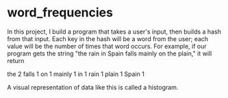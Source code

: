 # word_frequencies

In this project, I build a program that takes a user's input, 
then builds a hash from that input. Each key in the hash will be a word from the user; 
each value will be the number of times that word occurs. For example, 
if our program gets the string "the rain in Spain falls mainly on the plain," it will return

the 2
falls 1
on 1
mainly 1
in 1
rain 1
plain 1
Spain 1

A visual representation of data like this is called a histogram.
